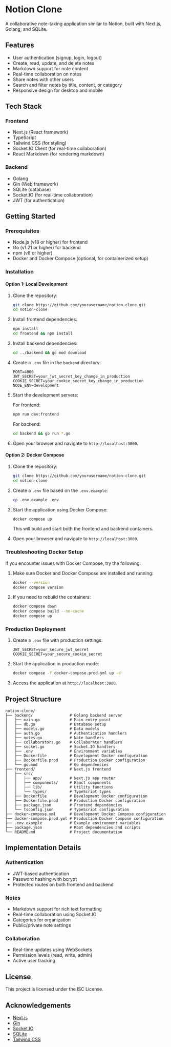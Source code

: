 # Notion Clone

A collaborative note-taking application similar to Notion, built with Next.js, Golang, and SQLite.

## Features

- User authentication (signup, login, logout)
- Create, read, update, and delete notes
- Markdown support for note content
- Real-time collaboration on notes
- Share notes with other users
- Search and filter notes by title, content, or category
- Responsive design for desktop and mobile

## Tech Stack

### Frontend
- Next.js (React framework)
- TypeScript
- Tailwind CSS (for styling)
- Socket.IO Client (for real-time collaboration)
- React Markdown (for rendering markdown)

### Backend
- Golang
- Gin (Web framework)
- SQLite (database)
- Socket.IO (for real-time collaboration)
- JWT (for authentication)

## Getting Started

### Prerequisites

- Node.js (v18 or higher) for frontend
- Go (v1.21 or higher) for backend
- npm (v8 or higher)
- Docker and Docker Compose (optional, for containerized setup)

### Installation

#### Option 1: Local Development

1. Clone the repository:
   ```bash
   git clone https://github.com/yourusername/notion-clone.git
   cd notion-clone
   ```

2. Install frontend dependencies:
   ```bash
   npm install
   cd frontend && npm install
   ```

3. Install backend dependencies:
   ```bash
   cd ../backend && go mod download
   ```

4. Create a `.env` file in the `backend` directory:
   ```
   PORT=4000
   JWT_SECRET=your_jwt_secret_key_change_in_production
   COOKIE_SECRET=your_cookie_secret_key_change_in_production
   NODE_ENV=development
   ```

5. Start the development servers:
   
   For frontend:
   ```bash
   npm run dev:frontend
   ```
   
   For backend:
   ```bash
   cd backend && go run *.go
   ```

6. Open your browser and navigate to `http://localhost:3000`.

#### Option 2: Docker Compose

1. Clone the repository:
   ```bash
   git clone https://github.com/yourusername/notion-clone.git
   cd notion-clone
   ```

2. Create a `.env` file based on the `.env.example`:
   ```bash
   cp .env.example .env
   ```

3. Start the application using Docker Compose:
   ```bash
   docker compose up
   ```

   This will build and start both the frontend and backend containers.

4. Open your browser and navigate to `http://localhost:3000`.

### Troubleshooting Docker Setup

If you encounter issues with Docker Compose, try the following:

1. Make sure Docker and Docker Compose are installed and running:
   ```bash
   docker --version
   docker compose version
   ```

2. If you need to rebuild the containers:
   ```bash
   docker compose down
   docker compose build --no-cache
   docker compose up
   ```

### Production Deployment

1. Create a `.env` file with production settings:
   ```
   JWT_SECRET=your_secure_jwt_secret
   COOKIE_SECRET=your_secure_cookie_secret
   ```

2. Start the application in production mode:
   ```bash
   docker compose -f docker-compose.prod.yml up -d
   ```

3. Access the application at `http://localhost:3000`.

## Project Structure

```
notion-clone/
├── backend/                # Golang backend server
│   ├── main.go             # Main entry point
│   ├── db.go               # Database setup
│   ├── models.go           # Data models
│   ├── auth.go             # Authentication handlers
│   ├── notes.go            # Note handlers
│   ├── collaborators.go    # Collaborator handlers
│   ├── socket.go           # Socket.IO handlers
│   ├── .env                # Environment variables
│   ├── Dockerfile          # Development Docker configuration
│   ├── Dockerfile.prod     # Production Docker configuration
│   └── go.mod              # Go dependencies
├── frontend/               # Next.js frontend
│   ├── src/
│   │   ├── app/            # Next.js app router
│   │   ├── components/     # React components
│   │   ├── lib/            # Utility functions
│   │   └── types/          # TypeScript types
│   ├── Dockerfile          # Development Docker configuration
│   ├── Dockerfile.prod     # Production Docker configuration
│   ├── package.json        # Frontend dependencies
│   └── tsconfig.json       # TypeScript configuration
├── docker-compose.yml      # Development Docker Compose configuration
├── docker-compose.prod.yml # Production Docker Compose configuration
├── .env.example            # Example environment variables
├── package.json            # Root dependencies and scripts
└── README.md               # Project documentation
```

## Implementation Details

### Authentication
- JWT-based authentication
- Password hashing with bcrypt
- Protected routes on both frontend and backend

### Notes
- Markdown support for rich text formatting
- Real-time collaboration using Socket.IO
- Categories for organization
- Public/private note settings

### Collaboration
- Real-time updates using WebSockets
- Permission levels (read, write, admin)
- Active user tracking

## License

This project is licensed under the ISC License.

## Acknowledgements

- [Next.js](https://nextjs.org/)
- [Gin](https://gin-gonic.com/)
- [Socket.IO](https://socket.io/)
- [SQLite](https://www.sqlite.org/)
- [Tailwind CSS](https://tailwindcss.com/) 
